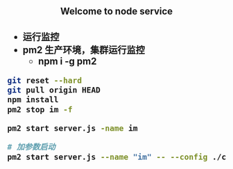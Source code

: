 <h2 align='center' style="font-size:'30px'">
  Welcome to node service 
<h2/>

- 运行监控
- pm2 生产环境，集群运行监控
  - npm i -g pm2

``` sh
git reset --hard
git pull origin HEAD
npm install
pm2 stop im -f

pm2 start server.js -name im

# 加参数启动
pm2 start server.js --name "im" -- --config ./config/config.im_local.json
```
